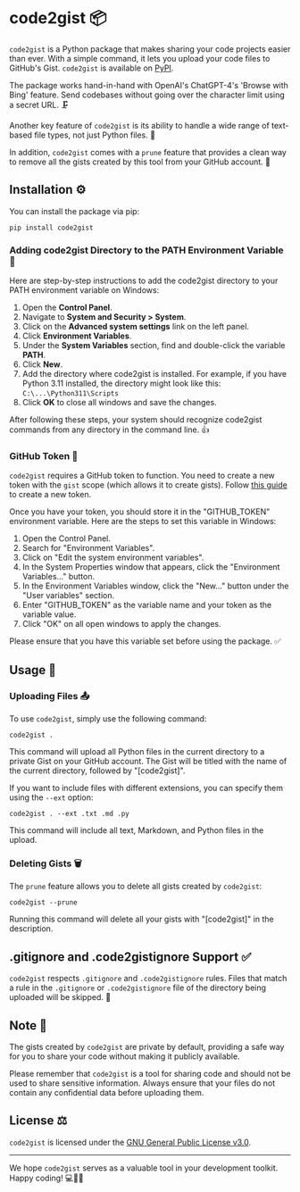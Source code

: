 # code2gist 📦

`code2gist` is a Python package that makes sharing your code projects easier than ever. With a simple command, it lets you upload your code files to GitHub's Gist. `code2gist` is available on [PyPI](https://pypi.org/project/code2gist/).

The package works hand-in-hand with OpenAI's ChatGPT-4's 'Browse with Bing' feature. Send codebases without going over the character limit using a secret URL. 🗜️

Another key feature of `code2gist` is its ability to handle a wide range of text-based file types, not just Python files. 📄

In addition, `code2gist` comes with a `prune` feature that provides a clean way to remove all the gists created by this tool from your GitHub account. 🌳

## Installation ⚙️

You can install the package via pip:

```
pip install code2gist
```

### Adding code2gist Directory to the PATH Environment Variable 👣

Here are step-by-step instructions to add the code2gist directory to your PATH environment variable on Windows:

1. Open the **Control Panel**.
2. Navigate to **System and Security > System**.
3. Click on the **Advanced system settings** link on the left panel.
4. Click **Environment Variables**.
5. Under the **System Variables** section, find and double-click the variable **PATH**.
6. Click **New**.
7. Add the directory where code2gist is installed. For example, if you have Python 3.11 installed, the directory might look like this: `C:\...\Python311\Scripts`
8. Click **OK** to close all windows and save the changes.

After following these steps, your system should recognize code2gist commands from any directory in the command line. 👍

### GitHub Token 🔑

`code2gist` requires a GitHub token to function. You need to create a new token with the `gist` scope (which allows it to create gists). Follow [this guide](https://docs.github.com/en/authentication/keeping-your-account-and-data-secure/creating-a-personal-access-token) to create a new token.

Once you have your token, you should store it in the "GITHUB_TOKEN" environment variable. Here are the steps to set this variable in Windows:

1. Open the Control Panel.
2. Search for "Environment Variables".
3. Click on "Edit the system environment variables".
4. In the System Properties window that appears, click the "Environment Variables..." button.
5. In the Environment Variables window, click the "New..." button under the "User variables" section.
6. Enter "GITHUB_TOKEN" as the variable name and your token as the variable value.
7. Click "OK" on all open windows to apply the changes.

Please ensure that you have this variable set before using the package. ✅

## Usage 🚀

### Uploading Files 📤

To use `code2gist`, simply use the following command:

```
code2gist .
```

This command will upload all Python files in the current directory to a private Gist on your GitHub account. The Gist will be titled with the name of the current directory, followed by "[code2gist]".

If you want to include files with different extensions, you can specify them using the `--ext` option:

```
code2gist . --ext .txt .md .py
```

This command will include all text, Markdown, and Python files in the upload.

### Deleting Gists 🗑️

The `prune` feature allows you to delete all gists created by `code2gist`:

```
code2gist --prune
```

Running this command will delete all your gists with "[code2gist]" in the description.

## .gitignore and .code2gistignore Support ✅

`code2gist` respects `.gitignore` and `.code2gistignore` rules. Files that match a rule in the `.gitignore` or `.code2gistignore` file of the directory being uploaded will be skipped. 🦘

## Note 📝

The gists created by `code2gist` are private by default, providing a safe way for you to share your code without making it publicly available.

Please remember that `code2gist` is a tool for sharing code and should not be used to share sensitive information. Always ensure that your files do not contain any confidential data before uploading them.

## License ⚖️

`code2gist` is licensed under the [GNU General Public License v3.0](https://www.gnu.org/licenses/gpl-3.0.en.html).

------

We hope `code2gist` serves as a valuable tool in your development toolkit. Happy coding! 💻👨‍💻